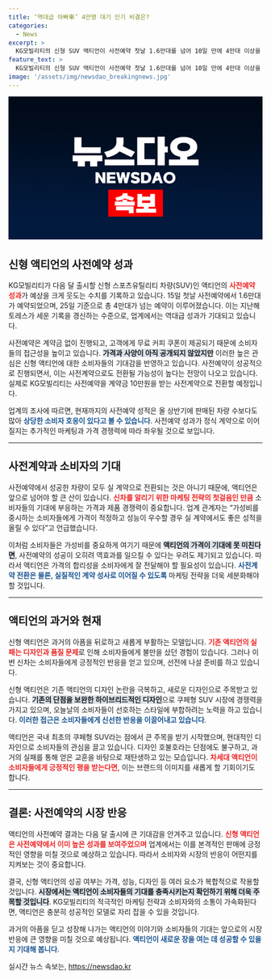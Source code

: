 ```yaml
---
title: ‘역대급 아빠車’ 4만명 대기 인기 비결은?
categories:
  - News
excerpt: >
  KG모빌리티의 신형 SUV 액티언이 사전예약 첫날 1.6만대를 넘어 10일 만에 4만대 이상을 기록, 역대 최대 성과를 향해 달리고 있습니다. 가격과 사양 공개 전에도 뜨거운 관심을 받고 있는 액티언, 과거의 아픔을 이겨내고 소비자 기대에 부응할 수 있을까요?
feature_text: >
  KG모빌리티의 신형 SUV 액티언이 사전예약 첫날 1.6만대를 넘어 10일 만에 4만대 이상을 기록, 역대 최대 성과를 향해 달리고 있습니다. 가격과 사양 공개 전에도 뜨거운 관심을 받고 있는 액티언, 과거의 아픔을 이겨내고 소비자 기대에 부응할 수 있을까요?
image: '/assets/img/newsdao_breakingnews.jpg'
---
```


<p><img src="/assets/img/newsdao_breakingnews.jpg" alt="bookingtag 속보" /></p>

<h2 data-ke-size="size26">신형 액티언의 사전예약 성과</h2>

<p data-ke-size="size16">KG모빌리티가 다음 달 출시할 신형 스포츠유틸리티 차량(SUV)인 액티언의 <b><span style="color: #ee2323;">사전예약 성과</span></b>가 예상을 크게 웃도는 수치를 기록하고 있습니다. 15일 첫날 사전예약에서 1.6만대가 예약되었으며, 25일 기준으로 총 4만대가 넘는 예약이 이루어졌습니다. 이는 지난해 토레스가 세운 기록을 경신하는 수준으로, 업계에서는 역대급 성과가 기대되고 있습니다.</p>

<p data-ke-size="size16">사전예약은 계약금 없이 진행되고, 고객에게 무료 커피 쿠폰이 제공되기 때문에 소비자들의 접근성을 높이고 있습니다. <b><span style="background-color: #21538527;">가격과 사양이 아직 공개되지 않았지만</span></b> 이러한 높은 관심은 신형 액티언에 대한 소비자들의 기대감을 반영하고 있습니다. 사전예약이 성공적으로 진행되면서, 이는 사전계약으로도 전환될 가능성이 높다는 전망이 나오고 있습니다. 실제로 KG모빌리티는 사전예약을 계약금 10만원을 받는 사전계약으로 전환할 예정입니다.</p>

<p data-ke-size="size16">업계의 조사에 따르면, 현재까지의 사전예약 성적은 올 상반기에 판매된 차량 수보다도 많아 <b><span style="color: #1a5490;">상당한 소비자 호응이 있다고 볼 수 있습니다</span></b>. 사전예약 성과가 정식 계약으로 이어질지는 추가적인 마케팅과 가격 경쟁력에 따라 좌우될 것으로 보입니다.</p>

<hr>

<h2 data-ke-size="size26">사전계약과 소비자의 기대</h2>

<p data-ke-size="size16">사전예약에서 성공한 차량이 모두 실 계약으로 전환되는 것은 아니기 때문에, 액티언은 앞으로 넘어야 할 큰 산이 있습니다. <b><span style="color: #ee2323;">신차를 알리기 위한 마케팅 전략의 첫걸음인 만큼</span></b> 소비자들의 기대에 부응하는 가격과 제품 경쟁력이 중요합니다. 업계 관계자는 “가성비를 중시하는 소비자들에게 가격이 적정하고 성능이 우수할 경우 실 계약에서도 좋은 성적을 올릴 수 있다”고 언급했습니다.</p>

<p data-ke-size="size16">이처럼 소비자들은 가성비를 중요하게 여기기 때문에 <b><span style="background-color: #21538527;">액티언의 가격이 기대에 못 미친다면</span></b>, 사전예약의 성공이 오히려 역효과를 일으킬 수 있다는 우려도 제기되고 있습니다. 따라서 액티언은 가격의 합리성을 소비자에게 잘 전달해야 할 필요성이 있습니다. <b><span style="color: #1a5490;">사전계약 전환은 물론, 실질적인 계약 성사로 이어질 수 있도록</span></b> 마케팅 전략을 더욱 세분화해야 할 것입니다.</p>

<hr>

<h2 data-ke-size="size26">액티언의 과거와 현재</h2>

<p data-ke-size="size16">신형 액티언은 과거의 아픔을 뒤로하고 새롭게 부활하는 모델입니다. <b><span style="color: #ee2323;">기존 액티언의 실패는 디자인과 품질 문제</span></b>로 인해 소비자들에게 불만을 샀던 경험이 있습니다. 그러나 이번 신차는 소비자들에게 긍정적인 반응을 얻고 있으며, 선전에 나설 준비를 하고 있습니다.</p>

<p data-ke-size="size16">신형 액티언은 기존 액티언의 디자인 논란을 극복하고, 새로운 디자인으로 주목받고 있습니다. <b><span style="background-color: #21538527;">기존의 단점을 보완한 하이브리드적인 디자인</span></b>으로 쿠페형 SUV 시장에 경쟁력을 가지고 있으며, 오늘날의 소비자들이 선호하는 스타일에 부합하려는 노력을 하고 있습니다. <b><span style="color: #1a5490;">이러한 접근은 소비자들에게 신선한 반응을 이끌어내고 있습니다</span></b>.</p>

<p data-ke-size="size16">액티언은 국내 최초의 쿠페형 SUV라는 점에서 큰 주목을 받기 시작했으며, 현대적인 디자인으로 소비자들의 관심을 끌고 있습니다. 디자인 호불호라는 단점에도 불구하고, 과거의 실패를 통해 얻은 교훈을 바탕으로 재탄생하고 있는 모습입니다. <b><span style="color: #ee2323;">차세대 액티언이 소비자들에게 긍정적인 평을 받는다면,</span></b> 이는 브랜드의 이미지를 새롭게 할 기회이기도 합니다.</p>

<hr>

<h2 data-ke-size="size26">결론: 사전예약의 시장 반응</h2>

<p data-ke-size="size16">액티언의 사전예약 결과는 다음 달 출시에 큰 기대감을 안겨주고 있습니다. <b><span style="color: #ee2323;">신형 액티언은 사전예약에서 이미 높은 성과를 보여주었으며</span></b> 업계에서는 이를 본격적인 판매에 긍정적인 영향을 미칠 것으로 예상하고 있습니다. 따라서 소비자와 시장의 반응이 어떤지를 지켜보는 것이 중요합니다.</p>

<p data-ke-size="size16">결국, 신형 액티언의 성공 여부는 가격, 성능, 디자인 등 여러 요소가 복합적으로 작용할 것입니다. <b><span style="background-color: #21538527;">시장에서는 액티언이 소비자들의 기대를 충족시키는지 확인하기 위해 더욱 주목할 것입니다</span></b>. KG모빌리티의 적극적인 마케팅 전략과 소비자와의 소통이 가속화된다면, 액티언은 충분히 성공적인 모델로 자리 잡을 수 있을 것입니다.</p>

<p data-ke-size="size16">과거의 아픔을 딛고 성장해 나가는 액티언의 이야기와 소비자들의 기대는 앞으로의 시장 반응에 큰 영향을 미칠 것으로 예상됩니다. <b><span style="color: #1a5490;">액티언이 새로운 장을 여는 데 성공할 수 있을지 기대해 봅니다</span></b>.</p>
실시간 뉴스 속보는, <a href="https://newsdao.kr" rel="dofollow">https://newsdao.kr</a>


